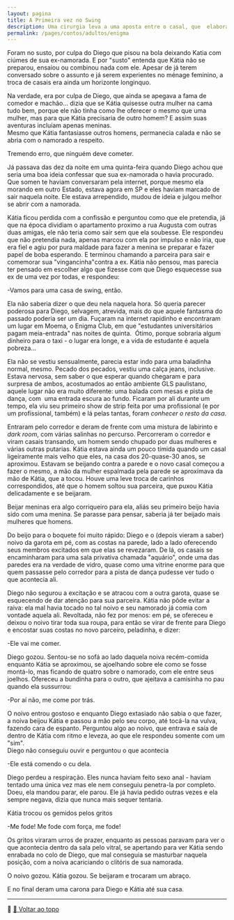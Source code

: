 ```yaml
---
layout: pagina
title: A Primeira vez no Swing
description: Uma cirurgia leva a uma aposta entre o casal, que  elabora uma agenda especial
permalink: /pages/contos/adultos/enigma
---
```



Foram no susto, por culpa do Diego que pisou na bola deixando Katia com ciúmes de sua ex-namorada. E por "susto" entenda que Kátia não se preparou, ensaiou ou combinou nada com ele. Apesar de já terem conversado sobre o assunto e já serem experientes no ménage feminino, a troca de casais era ainda um horizonte longinquo.

Na verdade, era por culpa de Diego, que ainda se apegava a fama de comedor e machão... dizia que se Kátia quisesse outra mulher na cama tudo bem, porque ele não tinha como lhe oferecer o mesmo que uma mulher, mas para que Kátia precisaria de outro homem? E assim suas aventuras incluíam apenas meninas.  
Mesmo que Kátia fantasiasse outros homens, permanecia calada e não se abria com o namorado a respeito.  

Tremendo erro, que ninguém deve cometer.

Já passava das dez da noite em uma quinta-feira quando Diego achou que seria uma boa ideia   confessar que sua ex-namorada o havia procurado. Que somen te haviam conversaram pela internet,  porque mesmo ela morando em outro Estado, estava agora em SP  e eles haviam marcado de sair naquela noite. Ele estava arrependido, mudou de ideia e julgou melhor se abrir com a namorada.  

Kátia ficou perdida com a confissão e perguntou como que ele pretendia, já que na época dividiam o apartamento proximo a rua Augusta com outras duas amigas, ele não teria como sair sem que ela soubesse. Ele respondeu que não pretendia nada, apenas marcou com ela por impulso e não iria, que era fiel e agiu por pura maldade para fazer a menina se preparar e fazer papel de boba esperando. E terminou chamando a parceira para sair e comemorar sua "vingancinha"contra a ex. Kátia não pensou, mas parecia ter pensado em escolher algo que fizesse com que Diego esquecesse sua ex de uma vez por todas, e respondeu:  

-Vamos para uma casa de swing, então.

Ela não saberia dizer o que deu nela naquela hora. Só queria parecer poderosa para Diego, selvagem, atrevida, mais do que aquele fantasma do passado poderia ser um dia. Fuçaram na internet rapidinho e encontraram um lugar em Moema, o Enigma Club, em que "estudantes universitários pagam meia-entrada" nas noites de quinta.  Ótimo, porque sobraria algum dinheiro para o taxi -  o lugar era longe, e a vida de estudante é aquela pobreza...


Ela não se vestiu sensualmente, parecia estar indo para uma baladinha normal, mesmo. Pecado dos pecados, vestiu uma calça jeans, inclusive. Estava nervosa, sem saber o que esperar quando chegaram e para surpresa de ambos, acostumados ao então ambiente GLS paulistano, aquele lugar não era muito diferente: uma balada com mesas e pista de dança, com  uma entrada escura ao fundo.
Ficaram por ali durante um tempo, ela viu seu primeiro show de strip feita por uma profissional (e por um profissional, também) e lá pelas tantas, foram *conhecer o resto da casa*.

Entraram pelo corredor e deram de frente com  uma mistura de labirinto e *dark room*, com várias salinhas no percurso. Percorreram o corredor e viram casais transando, um homem sendo chupado por duas mulheres e várias outras putarias. Kátia estava ainda um pouco tímida quando um casal ligeiramente mais velho que eles, na casa dos 20-quase-30 anos, se aproximou. Estavam se beijando contra a parede e o novo casal começou a fazer o mesmo, a mão da mulher espalmada pela parede se aproximava da mão de Kátia, que a tocou. Houve uma leve troca de carinhos correspondidos, até que o homem soltou sua parceira, que puxou Kátia delicadamente e se beijaram.

Beijar meninas era algo corriqueiro para ela, aliás seu primeiro beijo havia sido com uma menina. Se parasse para pensar, saberia já ter beijado mais mulheres que homens.

Do beijo para o boquete foi muito rápido: Diego e o (depois vieram a saber) noivo da garota em pé, com as costas na parede, lado a lado oferecendo seus membros excitados em que elas se  revezaram. De lá, os casais se encaminharam para uma sala privativa chamada "aquário", onde uma das paredes era na verdade de vidro, quase como uma vitrine enorme para que quem passasse pelo corredor para a pista de dança pudesse ver tudo o que acontecia ali.

Diego não segurou a excitação e  se atracou com a outra garota, quase se esquecendo de dar atenção para sua parceira. Kátia não pôde evitar a raiva: ela mal havia tocado no tal noivo e seu namorado já comia com vontade aquela ali. Revoltada, não fez por menos: em pé, se ofereceu e deixou o noivo tirar toda sua roupa, para então se virar de frente para Diego e encostar suas costas no novo parceiro, peladinha, e dizer:

-Ele vai me comer.

Diego gozou. Sentou-se no sofá ao lado daquela noiva recém-comida enquanto Kátia se aproximou, se ajoelhando sobre ele como se fosse montá-lo, mas ficando de quatro sobre o namorado, com ele entre seus joelhos. Ofereceu a bundinha para o outro, que ajeitava a camisinha no pau quando ela sussurrou:


-Por aí não, me come por trás.


O noivo entrou gostoso e enquanto Diego extasiado não sabia o que fazer, a noiva beijou Kátia e passou a mão pelo seu corpo, até tocá-la na vulva, fazendo cara de espanto. Perguntou algo ao noivo, que entrava e saía de dentro de Kátia com ritmo e leveza, ao que ele respondeu somente com um "sim".  
Diego não conseguiu ouvir e perguntou o que acontecia

-Ele está comendo o cu dela.

Diego perdeu a respiração. Eles nunca haviam feito sexo anal - haviam tentado uma única vez mas ele nem conseguiu penetra-la por completo. Doeu, ela mandou parar, ele parou. Ele já havia pedido outras vezes e ela sempre negava, dizia que nunca mais sequer tentaria.

Kátia trocou os gemidos pelos gritos

-Me fode! Me fode com força, me fode!

Os gritos viraram urros de prazer, enquanto as pessoas paravam para ver o que acontecia dentro da sala pelo vitral, se apertando para ver Kátia sendo enrabada no colo de Diego, que mal conseguia se masturbar naquela posição, com a noiva acariciando o clitóris de sua namorada.

O noivo gozou. Kátia gozou. Se beijaram e trocaram um abraço.

E no final deram uma carona para Diego e Kátia até sua casa.



---

📌 [🔼 Voltar ao topo](#segunda_feira)
